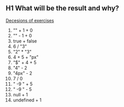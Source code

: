 H1 What will be the result and why?
---

[Decesions of exercises](https://github.com/AraAnahit/Type_Conversion_Homewrok_7.git)
1. "" + 1 + 0
2. "" - 1 + 0
3. true + false
4. 6 / "3"
5. "2" * "3"
6. 4 + 5 + "px"
7. "$" + 4 + 5
8. "4" - 2
9. "4px" - 2
10. 7 / 0
11. " -9 " + 5
12. " -9 " - 5
13. null + 1
14. undefined + 1